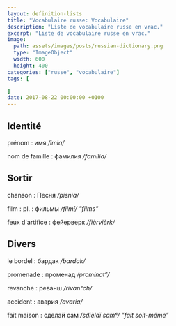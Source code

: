 ```yaml
---
layout: definition-lists
title: "Vocabulaire russe: Vocabulaire"
description: "Liste de vocabulaire russe en vrac."
excerpt: "Liste de vocabulaire russe en vrac."
image:
  path: assets/images/posts/russian-dictionary.png
  type: "ImageObject"
  width: 600
  height: 400
categories: ["russe", "vocabulaire"]
tags: [

]
date: 2017-08-22 00:00:00 +0100
---
```


## Identité

prénom
: имя
*/imia/*

nom de famille
: фамилия
*/familia/*


## Sortir

chanson
: Песня
*/pisnia/*

film
: pl.
  : фильмы
  */filmî/ "films"*

feux d'artifice
: фейерверк
*/fièrvièrk/*


## Divers

le bordel
: бардак
*/bardak/*

promenade
: променад
*/prominatᵉ/*

revanche
: реванш
*/rivanᵉch/*

accident
: авария
*/avaria/*

fait maison
: сделай сам
*/sdièlaï samᵉ/ "fait soit-même"*
